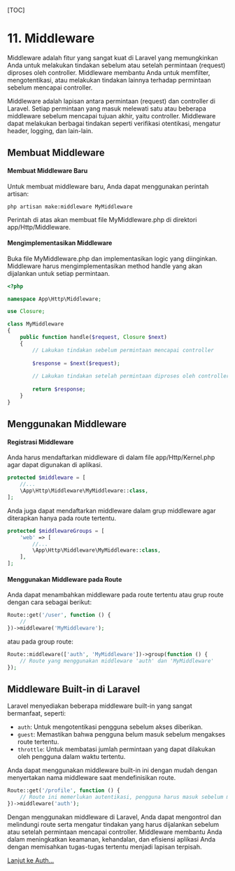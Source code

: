 [TOC]

# <b>11.</b> Middleware

Middleware adalah fitur yang sangat kuat di Laravel yang memungkinkan Anda untuk melakukan tindakan sebelum atau setelah permintaan (request) diproses oleh controller. Middleware membantu Anda untuk memfilter, mengotentikasi, atau melakukan tindakan lainnya terhadap permintaan sebelum mencapai controller. 

Middleware adalah lapisan antara permintaan (request) dan controller di Laravel. Setiap permintaan yang masuk melewati satu atau beberapa middleware sebelum mencapai tujuan akhir, yaitu controller. Middleware dapat melakukan berbagai tindakan seperti verifikasi otentikasi, mengatur header, logging, dan lain-lain.

## Membuat Middleware
#### Membuat Middleware Baru
Untuk membuat middleware baru, Anda dapat menggunakan perintah artisan:
```
php artisan make:middleware MyMiddleware
```

Perintah di atas akan membuat file MyMiddleware.php di direktori app/Http/Middleware.

#### Mengimplementasikan Middleware
Buka file MyMiddleware.php dan implementasikan logic yang diinginkan. Middleware harus mengimplementasikan method handle yang akan dijalankan untuk setiap permintaan.
```php
<?php

namespace App\Http\Middleware;

use Closure;

class MyMiddleware
{
    public function handle($request, Closure $next)
    {
        // Lakukan tindakan sebelum permintaan mencapai controller
        
        $response = $next($request);
        
        // Lakukan tindakan setelah permintaan diproses oleh controller
        
        return $response;
    }
}
```

## Menggunakan Middleware
#### Registrasi Middleware
Anda harus mendaftarkan middleware di dalam file app/Http/Kernel.php agar dapat digunakan di aplikasi.
```php
protected $middleware = [
    //...
    \App\Http\Middleware\MyMiddleware::class,
];
```

Anda juga dapat mendaftarkan middleware dalam grup middleware agar diterapkan hanya pada route tertentu.

```php
protected $middlewareGroups = [
    'web' => [
        //...
        \App\Http\Middleware\MyMiddleware::class,
    ],
];
```

#### Menggunakan Middleware pada Route
Anda dapat menambahkan middleware pada route tertentu atau grup route dengan cara sebagai berikut:

```php
Route::get('/user', function () {
    //
})->middleware('MyMiddleware');
```

atau pada group route:
```php
Route::middleware(['auth', 'MyMiddleware'])->group(function () {
    // Route yang menggunakan middleware 'auth' dan 'MyMiddleware'
});
```

## Middleware Built-in di Laravel
Laravel menyediakan beberapa middleware built-in yang sangat bermanfaat, seperti:

- `auth`: Untuk mengotentikasi pengguna sebelum akses diberikan.
- `guest`: Memastikan bahwa pengguna belum masuk sebelum mengakses route tertentu.
- `throttle`: Untuk membatasi jumlah permintaan yang dapat dilakukan oleh pengguna dalam waktu tertentu.

Anda dapat menggunakan middleware built-in ini dengan mudah dengan menyertakan nama middleware saat mendefinisikan route.

```php
Route::get('/profile', function () {
    // Route ini memerlukan autentikasi, pengguna harus masuk sebelum mengakses halaman profil
})->middleware('auth');
```

Dengan menggunakan middleware di Laravel, Anda dapat mengontrol dan melindungi route serta mengatur tindakan yang harus dijalankan sebelum atau setelah permintaan mencapai controller. Middleware membantu Anda dalam meningkatkan keamanan, kehandalan, dan efisiensi aplikasi Anda dengan memisahkan tugas-tugas tertentu menjadi lapisan terpisah.

[Lanjut ke Auth...](/laravel/auth)
